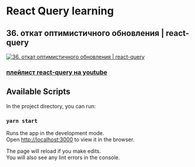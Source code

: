 # React Query learning
## 36. откат оптимистичного обновления  | react-query

[![36. откат оптимистичного обновления | react-query](https://img.youtube.com/vi/LLw_y6uOHtc/0.jpg)](https://youtu.be/LLw_y6uOHtc)
### [плейлист react-query на youtube](https://youtube.com/playlist?list=PL5MDzsMECm45ZzoJ0F2-50aAvbbNd47_E)


## Available Scripts
In the project directory, you can run:

### `yarn start`

Runs the app in the development mode.\
Open [http://localhost:3000](http://localhost:3000) to view it in the browser.

The page will reload if you make edits.\
You will also see any lint errors in the console.


